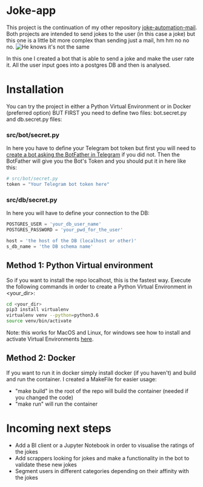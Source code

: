# Joke-app
This project is the continuation of my other repository 
[joke-automation-mail](https://github.com/watxaut-alpha/joke-mail-automation "jokes in mails yay"). 
Both projects are intended to send jokes to the user (in this case a joke) but this one is 
a little bit more complex than sending just a mail, hm hm no no no. 
![He knows it's not the same](https://gph.is/2GrZVj9)

In this one I created a bot that is able to send a joke and make the user rate it. 
All the user input goes into a postgres DB and then is analysed.

# Installation
You can try the project in either a Python Virtual Environment or in Docker (preferred option)
BUT FIRST you need to define two files: bot.secret.py and db.secret.py files: 

### src/bot/secret.py
In here you have to define your Telegram bot token but first you will need to [create a bot 
asking the BotFather in Telegram](https://core.telegram.org/bots#3-how-do-i-create-a-bot "A bot for creating bots") if
you did not. Then the BotFather will give you the Bot's Token and you should put it in here like this:
```python
# src/bot/secret.py
token = "Your Telegram bot token here"
```

### src/db/secret.py
In here you will have to define your connection to the DB:
```python
POSTGRES_USER = 'your_db_user_name'
POSTGRES_PASSWORD = 'your_pwd_for_the_user'

host = 'the host of the DB (localhost or other)'
s_db_name = 'the DB schema name'  
```

## Method 1: Python Virtual environment
So if you want to install the repo localhost, this is the fastest way. Execute the following commands in order 
to create a Python Virtual Environment in <your_dir>:
```bash
cd <your_dir>
pip3 install virtualenv
virtualenv venv --python=python3.6
source venv/bin/activate
```
Note: this works for MacOS and Linux, for windows see how to install and activate Virtual 
Environments [here](https://virtualenv.pypa.io/en/latest/installation/).


## Method 2: Docker
If you want to run it in docker simply install docker (if you haven't) and build and run the container. 
I created a MakeFile for easier usage:
* "make build" in the root of the repo will build the container (needed if you changed the code)
* "make run" will run the container

# Incoming next steps
* Add a BI client or a Jupyter Notebook in order to visualise the ratings of the jokes
* Add scrappers looking for jokes and make a functionality in the bot to validate 
these new jokes
* Segment users in different categories depending on their affinity with the jokes 
